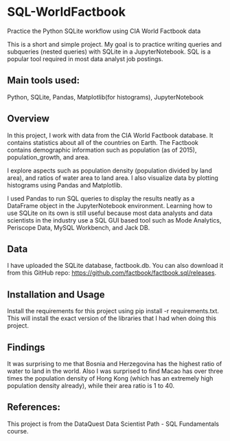 # SQL-WorldFactbook
Practice the Python SQLite workflow using CIA World Factbook data

This is a short and simple project. My goal is to practice writing queries and subqueries (nested queries) with SQLite in a JupyterNotebook. SQL is a popular tool required in most data analyst job postings. 

## Main tools used:

Python, SQLite, Pandas, Matplotlib(for histograms), JupyterNotebook


## Overview
In this project, I work with data from the CIA World Factbook database. It contains statistics about all of the countries on Earth. The Factbook contains demographic information such as population (as of 2015), population_growth, and area.

I explore aspects such as population density (population divided by land area), and ratios of water area to land area. I also visualize data by plotting histograms using Pandas and Matplotlib.

I used Pandas to run SQL queries to display the results neatly as a DataFrame object in the JupyterNotebook environment. Learning how to use SQLite on its own is still useful because most data analysts and data scientists in the industry use a SQL GUI based tool such as Mode Analytics, Periscope Data, MySQL Workbench, and Jack DB.


## Data
I have uploaded the SQLite database, factbook.db. You can also download it from this GitHub repo: https://github.com/factbook/factbook.sql/releases. 


## Installation and Usage

Install the requirements for this project using pip install -r requirements.txt. This will install the exact version of the libraries that I had when doing this project.

## Findings
It was surprising to me that Bosnia and Herzegovina has the highest ratio of water to land in the world. Also I was surprised to find Macao has over three times the population density of Hong Kong (which has an extremely high population density already), while their area ratio is 1 to 40.


## References:
This project is from the DataQuest Data Scientist Path - SQL Fundamentals course.

